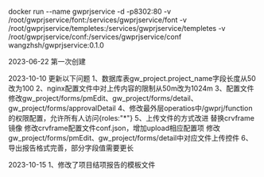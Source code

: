 docker run --name gwprjservice -d -p8302:80 -v /root/gwprjservice/font:/services/gwprjservice/font -v /root/gwprjservice/templetes:/services/gwprjservice/templetes -v /root/gwprjservice/conf:/services/gwprjservice/conf  wangzhsh/gwprjservice:0.1.0


2023-06-22 第一次创建

2023-10-10 更新以下问题
1、数据库表gw_project.project_name字段长度从50改为100
2、nginx配置文件中对上传内容的限制从50m改为1024m
3、配置文件修改gw_project/forms/pmEdit、gw_project/forms/detail、  gw_project/forms/approvalDetail 
4、修改最外层operatios中/gwprj/function的权限配置，允许所有人访问{roles:"*"}
5、上传文件的方式改进
   替换crvframe镜像
   修改crvframe配置文件conf.json，增加upload相应配置项
   修改gw_project/forms/pmEdit、gw_project/forms/detail中对应文件上传控件
6、导出报告格式完善，部分字段值需要更长


2023-10-15
1、修改了项目结项报告的模板文件
